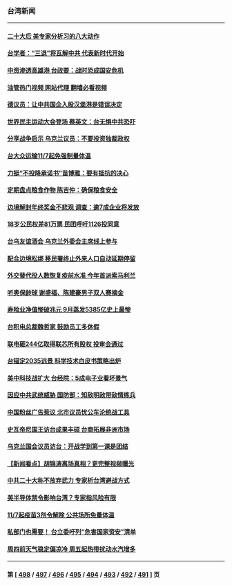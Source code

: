 ### 台湾新闻
---
#### [二十大后 美专家分析习的八大动作](../../pages/ncid1349361/n13852651.md?10260845) 
#### [台学者：“三退”将瓦解中共 代表新时代开始](../../pages/ncid1349361/n13851361.md?10260845) 
#### [中资渗透高雄港 台政要：战时恐成国安危机](../../pages/ncid1349361/n13852481.md?10260845) 
#### [油管热门视频 网站代理 翻墙必看视频](http://132.145.103.77:81/youtube.html?10260845)
#### [德议员：让中共国企入股汉堡港是错误决定](../../pages/ncid1349361/n13852516.md?10260845) 
#### [世界民主运动大会登场 蔡英文：台无惧中共恐吓](../../pages/ncid1349361/n13852560.md?10260845) 
#### [分享战争启示 乌克兰议员：不要投资独裁政权](../../pages/ncid1349361/n13852563.md?10260845) 
#### [台大众运输11/7起免强制量体温](../../pages/ncid1349361/n13852568.md?10260845) 
#### [力挺“不投降承诺书”苗博雅：要有抵抗的决心](../../pages/ncid1349361/n13852576.md?10260845) 
#### [定期盘点粮食作物 陈吉仲：确保粮食安全](../../pages/ncid1349361/n13852582.md?10260845) 
#### [边境解封年终奖金不悲观 调查：逾7成企业将发放](../../pages/ncid1349361/n13852591.md?10260845) 
#### [18岁公民权差81万票 民团呼吁1126投同意](../../pages/ncid1349361/n13852594.md?10260845) 
#### [台乌友谊酒会 乌克兰外委会主席线上参与](../../pages/ncid1349361/n13852588.md?10260845) 
#### [配合边境松绑 移民署终止外来人口自动延期停留](../../pages/ncid1349361/n13852593.md?10260845) 
#### [外交替代役人数恢复疫前水准 今年首派索马利兰](../../pages/ncid1349361/n13852589.md?10260845) 
#### [听奥保龄球 谢盛福、陈建豪男子双人赛摘金](../../pages/ncid1349361/n13852404.md?10260845) 
#### [寿险业净值惨破兆元 9月蒸发5385亿史上最惨](../../pages/ncid1349361/n13852518.md?10260845) 
#### [台积电总裁魏哲家 鼓励员工多休假](../../pages/ncid1349361/n13852502.md?10260845) 
#### [联电砸244亿取得联芯所有股权 投审会通过](../../pages/ncid1349361/n13852501.md?10260845) 
#### [台锚定2035远景 科学技术白皮书策略出炉](../../pages/ncid1349361/n13852506.md?10260845) 
#### [美中科技战扩大 台经院：5成电子业看坏景气](../../pages/ncid1349361/n13852504.md?10260845) 
#### [因应中共武统威胁 国防部：知敌明敌带敌情练兵](../../pages/ncid1349361/n13852466.md?10260845) 
#### [中国粉丝广告惹议 北市议员忧公车沦统战工具](../../pages/ncid1349361/n13852429.md?10260845) 
#### [史瓦帝尼国王访台成果丰硕 台商拓展非洲市场](../../pages/ncid1349361/n13852200.md?10260845) 
#### [乌克兰国会议员访台：开战学到第一课是团结](../../pages/ncid1349361/n13852308.md?10260845) 
#### [【新闻看点】胡锦涛离场真相？更完整视频曝光](../../pages/ncid1349361/n13851865.md?10260845) 
#### [中共二十大称不放弃武力 专家析台湾避战方式](../../pages/ncid1349361/n13852114.md?10260845) 
#### [美半导体禁令影响台湾？专家指风险有限](../../pages/ncid1349361/n13851599.md?10260845) 
#### [11/7起疫苗3剂令解除 公共场所免量体温](../../pages/ncid1349361/n13851910.md?10260845) 
#### [私部门也需要！ 台立委吁列“危害国家资安”清单](../../pages/ncid1349361/n13851874.md?10260845) 
#### [周四前天气稳定偏凉冷 周五起热带扰动水汽增多](../../pages/ncid1349361/n13851904.md?10260845) 

---
#### 第 [ [498](./498.md?10260845) / [497](./497.md?10260845) / [496](./496.md?10260845) / [495](./495.md?10260845) / [494](./494.md?10260845) / [493](./493.md?10260845) / [492](./492.md?10260845) / [491](./491.md?10260845) ] 页
